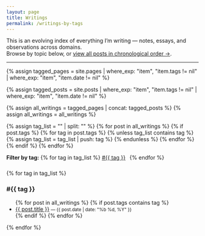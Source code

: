 ```yaml
---
layout: page
title: Writings
permalink: /writings-by-tags
---
```




This is an evolving index of everything I’m writing — notes, essays, and observations across domains.  
Browse by topic below, or [view all posts in chronological order →](/all-posts).

---

{% assign tagged_pages = site.pages 
   | where_exp: "item", "item.tags != nil" 
   | where_exp: "item", "item.date != nil" %}

{% assign tagged_posts = site.posts 
   | where_exp: "item", "item.tags != nil" 
   | where_exp: "item", "item.date != nil" %}

{% assign all_writings = tagged_pages | concat: tagged_posts %}
{% assign all_writings = all_writings  %}




<!-- Collect unique tags from posts -->
{% assign tag_list = "" | split: "" %}
{% for post in all_writings %}
  {% if post.tags %}
    {% for tag in post.tags %}
      {% unless tag_list contains tag %}
        {% assign tag_list = tag_list | push: tag %}
      {% endunless %}
    {% endfor %}
  {% endif %}
{% endfor %}

<!-- Tag filter menu -->
<div style="margin-bottom: 1.5rem;">
  <strong>Filter by tag:</strong>
  {% for tag in tag_list %}
    <a href="#tag-{{ tag | slugify }}" style="margin-right: 0.5em;">#{{ tag }}</a>
  {% endfor %}
</div>

<!-- Posts grouped by tag -->
{% for tag in tag_list %}
<h3 id="tag-{{ tag | slugify }}">#{{ tag }}</h3>
<ul>
  {% for post in all_writings %}
    {% if post.tags contains tag %}
      <li>
        <a href="{{ post.url }}">{{ post.title }}</a>
        <small>— {{ post.date | date: "%b %d, %Y" }}</small>
      </li>
    {% endif %}
  {% endfor %}
</ul>
{% endfor %}
